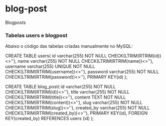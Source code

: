 # blog-post
Blogposts

### Tabelas users e blogpost
Abaixo o código das tabelas criadas manualmente no MySQL:

CREATE TABLE users(
	id varchar(255) NOT NULL CHECK(LTRIM(RTRIM(id))<>''),
    name varchar(255) NOT NULL CHECK(LTRIM(RTRIM(name))<>''),
    username varchar(255) UNIQUE NOT NULL CHECK(LTRIM(RTRIM(username))<>''),
    password varchar(255) NOT NULL CHECK(LTRIM(RTRIM(password))<>''),
    PRIMARY KEY(id)
);


CREATE TABLE blog_post(
	id varchar(255) NOT NULL CHECK(LTRIM(RTRIM(id))<>''),
	title varchar(255) NOT NULL CHECK(LTRIM(RTRIM(title))<>''),
	content TEXT NOT NULL CHECK(LTRIM(RTRIM(content))<>''),
	slug varchar(255) NOT NULL CHECK(LTRIM(RTRIM(slug))<>''),
	created_by varchar(255) NOT NULL CHECK(LTRIM(RTRIM(created_by))<>''),
    PRIMARY KEY(id),
    FOREIGN KEY(created_by) REFERENCES users (id)
);
